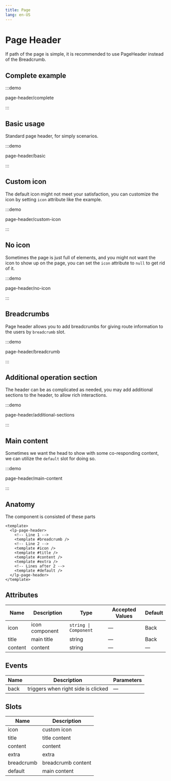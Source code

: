 ```yaml
---
title: Page
lang: en-US
---
```


# Page Header

If path of the page is simple, it is recommended to use PageHeader instead of the Breadcrumb.

## Complete example

:::demo

page-header/complete

:::

## Basic usage

Standard page header, for simply scenarios.

:::demo

page-header/basic

:::

## Custom icon

The default icon might not meet your satisfaction, you can customize the icon by setting `icon` attribute
like the example.

:::demo

page-header/custom-icon

:::

## No icon

Sometimes the page is just full of elements, and you might not want the icon to show up on the page,
you can set the `icon` attribute to `null` to get rid of it.

:::demo

page-header/no-icon

:::

## Breadcrumbs

Page header allows you to add breadcrumbs for giving route information to the users by `breadcrumb` slot.

:::demo

page-header/breadcrumb

:::

## Additional operation section

The header can be as complicated as needed, you may add additional sections to the header, to allow rich
interactions.

:::demo

page-header/additional-sections

:::

## Main content

Sometimes we want the head to show with some co-responding content, we can utilize the `default` slot for doing so.

:::demo

page-header/main-content

:::

## Anatomy

The component is consisted of these parts

```vue
<template>
  <lp-page-header>
    <!-- Line 1 -->
    <template #breadcrumb />
    <!-- Line 2 -->
    <template #icon />
    <template #title />
    <template #content />
    <template #extra />
    <!-- Lines after 2 -->
    <template #default />
  </lp-page-header>
</template>
```

## Attributes

| Name    | Description    | Type                  | Accepted Values | Default |
| ------- | -------------- | --------------------- | --------------- | ------- |
| icon    | icon component | `string \| Component` | —               | Back    |
| title   | main title     | string                | —               | Back    |
| content | content        | string                | —               | —       |

## Events

| Name | Description                         | Parameters |
| ---- | ----------------------------------- | ---------- |
| back | triggers when right side is clicked | —          |

## Slots

| Name       | Description        |
| ---------- | ------------------ |
| icon       | custom icon        |
| title      | title content      |
| content    | content            |
| extra      | extra              |
| breadcrumb | breadcrumb content |
| default    | main content       |
